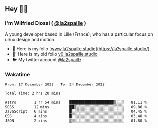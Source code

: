 ## Hey 👋🏾
### I'm Wilfried Djossi ( <a href="https://twitter.com/la2spaille/" target="_blank">@la2spaille</a> )
A young developer based in Lille (France), who has a particular focus on ui/ux design and motion.

- 🎨 Here is my folio [www.la2spaille.studio](https://la2spaille.studio/)
- 🎨' Here is my old folio [v0.la2spaille.studio](https://v0.la2spaille.studio/)
- 🐦 My twitter account [@la2spaille](https://twitter.com/la2spaille/)

### Wakatime
<!--START_SECTION:waka-->

```txt
From: 17 December 2023 - To: 24 December 2023

Total Time: 2 hrs 20 mins

Astro        1 hr 54 mins    ████████████████████▒░░░░   81.11 %
SCSS         12 mins         ██▒░░░░░░░░░░░░░░░░░░░░░░   09.06 %
JavaScript   6 mins          █░░░░░░░░░░░░░░░░░░░░░░░░   04.45 %
CSS          4 mins          █░░░░░░░░░░░░░░░░░░░░░░░░   03.48 %
JSON         2 mins          ▒░░░░░░░░░░░░░░░░░░░░░░░░   01.80 %
```

<!--END_SECTION:waka-->
<!--
**la2spaille/la2spaille** is a ✨ _special_ ✨ repository because its `README.md` (this file) appears on your GitHub profile.

Here are some ideas to get you started:

- 🔭 I’m currently working on ...
- 🌱 I’m currently learning ...
- 👯 I’m looking to collaborate on ...
- 🤔 I’m looking for help with ...
- 💬 Ask me about ...
- 📫 How to reach me: ...
- 😄 Pronouns: ...
- ⚡ Fun fact: ...
-->
